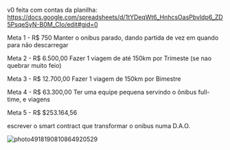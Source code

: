 v0 feita com contas da planilha: https://docs.google.com/spreadsheets/d/1tYDeqWt6_HnhcsOasPbvldp6_ZD5PsqeSyN-B0M_CIo/edit#gid=0

Meta 1 - R$ 750
Manter o onibus parado, dando partida de vez em quando para não descarregar

Meta 2 - R$ 6.500,00 
Fazer 1 viagem de até 150km por Trimeste (se nao quebrar muito feio)

Meta 3 - R$ 12.700,00
Fazer 1 viagem de 150km por Bimestre

Meta 4 - R$ 63.300,00
Ter uma equipe pequena servindo o ônibus full-time, e viagens

Meta 5 - R$ $253.164,56	
	
escrever o smart contract que transformar o onibus numa D.A.O.


![photo4918190810864920529](https://user-images.githubusercontent.com/7760/32704088-27ad0f24-c7e7-11e7-8054-d5e3ecfeb5de.jpg)
